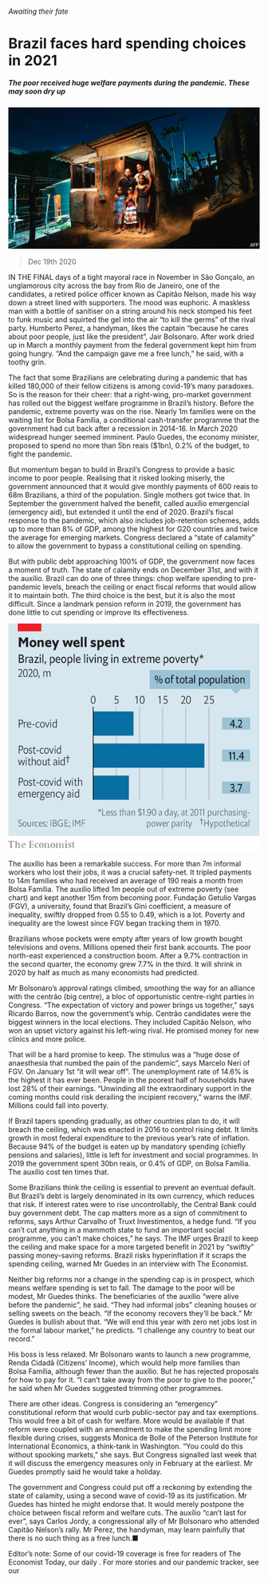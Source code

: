 ###### Awaiting their fate

# Brazil faces hard spending choices in 2021 

##### The poor received huge welfare payments during the pandemic. These may soon dry up 

![image](images/20201219_AMP002_0.jpg) 

> Dec 19th 2020 


IN THE FINAL days of a tight mayoral race in November in São Gonçalo, an unglamorous city across the bay from Rio de Janeiro, one of the candidates, a retired police officer known as Capitão Nelson, made his way down a street lined with supporters. The mood was euphoric. A maskless man with a bottle of sanitiser on a string around his neck stomped his feet to funk music and squirted the gel into the air “to kill the germs” of the rival party. Humberto Perez, a handyman, likes the captain “because he cares about poor people, just like the president”, Jair Bolsonaro. After work dried up in March a monthly payment from the federal government kept him from going hungry. “And the campaign gave me a free lunch,” he said, with a toothy grin.


The fact that some Brazilians are celebrating during a pandemic that has killed 180,000 of their fellow citizens is among covid-19’s many paradoxes. So is the reason for their cheer: that a right-wing, pro-market government has rolled out the biggest welfare programme in Brazil’s history. Before the pandemic, extreme poverty was on the rise. Nearly 1m families were on the waiting list for Bolsa Família, a conditional cash-transfer programme that the government had cut back after a recession in 2014-16. In March 2020 widespread hunger seemed imminent. Paulo Guedes, the economy minister, proposed to spend no more than 5bn reais ($1bn), 0.2% of the budget, to fight the pandemic.



But momentum began to build in Brazil’s Congress to provide a basic income to poor people. Realising that it risked looking miserly, the government announced that it would give monthly payments of 600 reais to 68m Brazilians, a third of the population. Single mothers got twice that. In September the government halved the benefit, called auxílio emergencial (emergency aid), but extended it until the end of 2020. Brazil’s fiscal response to the pandemic, which also includes job-retention schemes, adds up to more than 8% of GDP, among the highest for G20 countries and twice the average for emerging markets. Congress declared a “state of calamity” to allow the government to bypass a constitutional ceiling on spending.


But with public debt approaching 100% of GDP, the government now faces a moment of truth. The state of calamity ends on December 31st, and with it the auxílio. Brazil can do one of three things: chop welfare spending to pre-pandemic levels, breach the ceiling or enact fiscal reforms that would allow it to maintain both. The third choice is the best, but it is also the most difficult. Since a landmark pension reform in 2019, the government has done little to cut spending or improve its effectiveness.

![image](images/20201219_AMC172.png) 



The auxílio has been a remarkable success. For more than 7m informal workers who lost their jobs, it was a crucial safety-net. It tripled payments to 14m families who had received an average of 190 reais a month from Bolsa Família. The auxílio lifted 1m people out of extreme poverty (see chart) and kept another 15m from becoming poor. Fundação Getulio Vargas (FGV), a university, found that Brazil’s Gini coefficient, a measure of inequality, swiftly dropped from 0.55 to 0.49, which is a lot. Poverty and inequality are the lowest since FGV began tracking them in 1970.


Brazilians whose pockets were empty after years of low growth bought televisions and ovens. Millions opened their first bank accounts. The poor north-east experienced a construction boom. After a 9.7% contraction in the second quarter, the economy grew 7.7% in the third. It will shrink in 2020 by half as much as many economists had predicted.


Mr Bolsonaro’s approval ratings climbed, smoothing the way for an alliance with the centrão (big centre), a bloc of opportunistic centre-right parties in Congress. “The expectation of victory and power brings us together,” says Ricardo Barros, now the government’s whip. Centrão candidates were the biggest winners in the local elections. They included Capitão Nelson, who won an upset victory against his left-wing rival. He promised money for new clinics and more police.


That will be a hard promise to keep. The stimulus was a “huge dose of anaesthesia that numbed the pain of the pandemic”, says Marcelo Neri of FGV. On January 1st “it will wear off”. The unemployment rate of 14.6% is the highest it has ever been. People in the poorest half of households have lost 28% of their earnings. “Unwinding all the extraordinary support in the coming months could risk derailing the incipient recovery,” warns the IMF. Millions could fall into poverty.


If Brazil tapers spending gradually, as other countries plan to do, it will breach the ceiling, which was enacted in 2016 to control rising debt. It limits growth in most federal expenditure to the previous year’s rate of inflation. Because 94% of the budget is eaten up by mandatory spending (chiefly pensions and salaries), little is left for investment and social programmes. In 2019 the government spent 30bn reais, or 0.4% of GDP, on Bolsa Família. The auxílio cost ten times that.


Some Brazilians think the ceiling is essential to prevent an eventual default. But Brazil’s debt is largely denominated in its own currency, which reduces that risk. If interest rates were to rise uncontrollably, the Central Bank could buy government debt. The cap matters more as a sign of commitment to reforms, says Arthur Carvalho of Truxt Investimentos, a hedge fund. “If you can’t cut anything in a mammoth state to fund an important social programme, you can’t make choices,” he says. The IMF urges Brazil to keep the ceiling and make space for a more targeted benefit in 2021 by “swiftly” passing money-saving reforms. Brazil risks hyperinflation if it scraps the spending ceiling, warned Mr Guedes in an interview with The Economist.


Neither big reforms nor a change in the spending cap is in prospect, which means welfare spending is set to fall. The damage to the poor will be modest, Mr Guedes thinks. The beneficiaries of the auxílio “were alive before the pandemic”, he said. “They had informal jobs” cleaning houses or selling sweets on the beach. “If the economy recovers they’ll be back.” Mr Guedes is bullish about that. “We will end this year with zero net jobs lost in the formal labour market,” he predicts. “I challenge any country to beat our record.”


His boss is less relaxed. Mr Bolsonaro wants to launch a new programme, Renda Cidadã (Citizens’ Income), which would help more families than Bolsa Família, although fewer than the auxílio. But he has rejected proposals for how to pay for it. “I can’t take away from the poor to give to the poorer,” he said when Mr Guedes suggested trimming other programmes.


There are other ideas. Congress is considering an “emergency” constitutional reform that would curb public-sector pay and tax exemptions. This would free a bit of cash for welfare. More would be available if that reform were coupled with an amendment to make the spending limit more flexible during crises, suggests Monica de Bolle of the Peterson Institute for International Economics, a think-tank in Washington. “You could do this without spooking markets,” she says. But Congress signalled last week that it will discuss the emergency measures only in February at the earliest. Mr Guedes promptly said he would take a holiday.


The government and Congress could put off a reckoning by extending the state of calamity, using a second wave of covid-19 as its justification. Mr Guedes has hinted he might endorse that. It would merely postpone the choice between fiscal reform and welfare cuts. The auxílio “can’t last for ever”, says Carlos Jordy, a congressional ally of Mr Bolsonaro who attended Capitão Nelson’s rally. Mr Perez, the handyman, may learn painfully that there is no such thing as a free lunch.■


Editor’s note: Some of our covid-19 coverage is free for readers of The Economist Today, our daily . For more stories and our pandemic tracker, see our 

